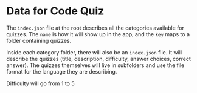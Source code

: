 # Data for Code Quiz

The `index.json` file at the root describes all the categories available for quizzes. The `name` is how it will show up in the app, and the `key` maps to a folder containing quizzes.

Inside each category folder, there will also be an `index.json` file. It will describe the quizzes (title, description, difficulty, answer choices, correct answer). The quizzes themselves will live in subfolders and use the file format for the language they are describing.

Difficulty will go from 1 to 5
